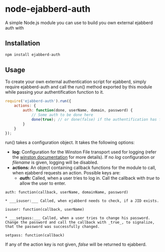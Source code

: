 # node-ejabberd-auth

A simple Node.js module you can use to build you own external ejabberd auth with

## Installation

``` bash
npm install ejabberd-auth
```

## Usage

To create your own external authentication script for ejabberd, simply require ejabberd-auth
and call the run() method exported by this module while passing your authentification function
to it.

``` js
require('ejabberd-auth').run({
    actions: {
        auth: function(done, userName, domain, password) {
            // Some auth to be done here
            done(true); // or done(false) if the authentification has failed
        }
    }
});
```

run() takes a configuration object. It takes the following options:

* __log:__ Configuration for the Winston File transport used for logging (refer the [winston documentation](https://github.com/flatiron/winston/blob/master/docs/transports.md#file-transport) for more details). If no _log_ configuration or _filename_ is given, logging will be disabled.
* __actions:__ An object containing callback functions for the module to call, when ejabberd requests an action. Possible keys are:
	* ___auth:___ Called, when a user tries to log in. Call the callback with _true_ to allow the user to enter.  
```
auth: function(callback, userName, domainName, password)
```
 	* ___isuser:___ Called, when ejabberd needs to check, if a JID exists.  
```
isuser: function(callback, userName)
```
	* ___setpass:___ Called, when a user tries to change his password. Change the password and call the callback with _true_, to signalize, that the password was successfully changed.
```
setpass: function(callback)
```

If any of the action key is not given, _false_ will be returned to ejabberd.